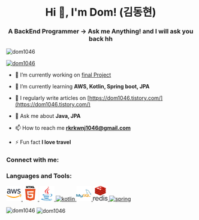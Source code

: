 
<h1 align="center">Hi 👋, I'm Dom! (김동현)</h1>
<h3 align="center">A BackEnd Programmer -> Ask me Anything! and I will ask you back hh</h3>

<p align="left"> <img src="https://komarev.com/ghpvc/?username=dom1046&label=Profile%20views&color=0e75b6&style=flat" alt="dom1046" /> </p>

<p align="left"> <a href="https://github.com/ryo-ma/github-profile-trophy"><img src="https://github-profile-trophy.vercel.app/?username=dom1046" alt="dom1046" /></a> </p>

- 🔭 I’m currently working on [final Project]([https://github.com/prgrms-be-devcourse/NBE2_3_Team7](https://github.com/prgrms-web-devcourse-final-project/WEB1_2_Mallangs_BE))

- 🌱 I’m currently learning **AWS, Kotlin, Spring boot, JPA**

- 📝 I regularly write articles on [https://dom1046.tistory.com/](https://dom1046.tistory.com/)

- 💬 Ask me about **Java, JPA**

- 📫 How to reach me **rkrkwnj1046@gmail.com**

- ⚡ Fun fact **I love travel**

<h3 align="left">Connect with me:</h3>
<p align="left">
</p>

<h3 align="left">Languages and Tools:</h3>
<p align="left"> <a href="https://aws.amazon.com" target="_blank" rel="noreferrer"> <img src="https://raw.githubusercontent.com/devicons/devicon/master/icons/amazonwebservices/amazonwebservices-original-wordmark.svg" alt="aws" width="40" height="40"/> </a> <a href="https://www.w3.org/html/" target="_blank" rel="noreferrer"> <img src="https://raw.githubusercontent.com/devicons/devicon/master/icons/html5/html5-original-wordmark.svg" alt="html5" width="40" height="40"/> </a> <a href="https://www.java.com" target="_blank" rel="noreferrer"> <img src="https://raw.githubusercontent.com/devicons/devicon/master/icons/java/java-original.svg" alt="java" width="40" height="40"/> </a> <a href="https://kotlinlang.org" target="_blank" rel="noreferrer"> <img src="https://www.vectorlogo.zone/logos/kotlinlang/kotlinlang-icon.svg" alt="kotlin" width="40" height="40"/> </a> <a href="https://www.mysql.com/" target="_blank" rel="noreferrer"> <img src="https://raw.githubusercontent.com/devicons/devicon/master/icons/mysql/mysql-original-wordmark.svg" alt="mysql" width="40" height="40"/> </a> <a href="https://redis.io" target="_blank" rel="noreferrer"> <img src="https://raw.githubusercontent.com/devicons/devicon/master/icons/redis/redis-original-wordmark.svg" alt="redis" width="40" height="40"/> </a> <a href="https://spring.io/" target="_blank" rel="noreferrer"> <img src="https://www.vectorlogo.zone/logos/springio/springio-icon.svg" alt="spring" width="40" height="40"/> </a> </p>

<p><img align="left" src="https://github-readme-stats.vercel.app/api/top-langs?username=dom1046&show_icons=true&locale=en&layout=compact" alt="dom1046" /></p>

<p>&nbsp;<img align="center" src="https://github-readme-stats.vercel.app/api?username=dom1046&show_icons=true&locale=en" alt="dom1046" /></p>

